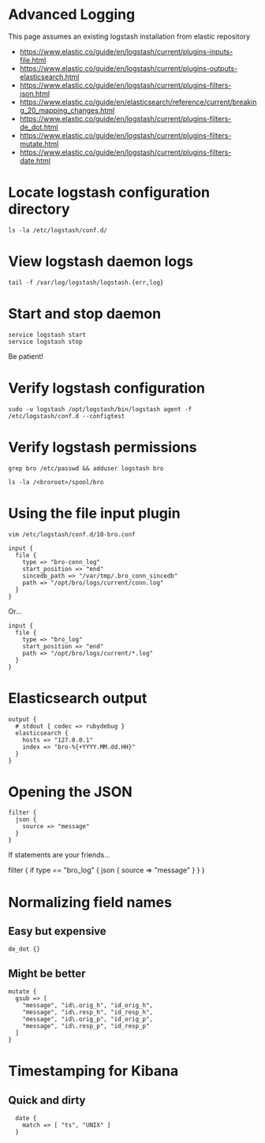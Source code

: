 # Advanced Logging

This page assumes an existing logstash installation from elastic repository

* https://www.elastic.co/guide/en/logstash/current/plugins-inputs-file.html
* https://www.elastic.co/guide/en/logstash/current/plugins-outputs-elasticsearch.html
* https://www.elastic.co/guide/en/logstash/current/plugins-filters-json.html
* https://www.elastic.co/guide/en/elasticsearch/reference/current/breaking_20_mapping_changes.html
* https://www.elastic.co/guide/en/logstash/current/plugins-filters-de_dot.html
* https://www.elastic.co/guide/en/logstash/current/plugins-filters-mutate.html
* https://www.elastic.co/guide/en/logstash/current/plugins-filters-date.html

# Locate logstash configuration directory

```
ls -la /etc/logstash/conf.d/
```

# View logstash daemon logs

```
tail -f /var/log/logstash/logstash.{err,log}
```

# Start and stop daemon

```
service logstash start
service logstash stop
```

Be patient!

# Verify logstash configuration

```
sudo -u logstash /opt/logstash/bin/logstash agent -f /etc/logstash/conf.d --configtest
```

# Verify logstash permissions

```
grep bro /etc/passwd && adduser logstash bro
```

```
ls -la /<broroot>/spool/bro
```

# Using the file input plugin

```
vim /etc/logstash/conf.d/10-bro.conf
```

```
input {
  file {
    type => "bro-conn_log"
    start_position => "end"
    sincedb_path => "/var/tmp/.bro_conn_sincedb"
    path => "/opt/bro/logs/current/conn.log"
  }
}
```

Or...

```
input {
  file {
    type => "bro_log"
    start_position => "end"
    path => "/opt/bro/logs/current/*.log"
  }
}
```

# Elasticsearch output

```
output {
  # stdout { codec => rubydebug }
  elasticsearch { 
    hosts => "127.0.0.1"
    index => "bro-%{+YYYY.MM.dd.HH}"
  }
}
```

# Opening the JSON

```
filter {
  json {
    source => "message"
  }
}
```

If statements are your friends...

filter {
  if type == "bro_log" {
    json {
      source => "message"
    }
  }
}

# Normalizing field names

## Easy but expensive

```
de_dot {}
```

## Might be better

```
mutate {
  gsub => [
    "message", "id\.orig_h", "id_orig_h",
    "message", "id\.resp_h", "id_resp_h",
    "message", "id\.orig_p", "id_orig_p",
    "message", "id\.resp_p", "id_resp_p"
  ]
}
```

# Timestamping for Kibana

## Quick and dirty

```
  date {
    match => [ "ts", "UNIX" ]
  }
```